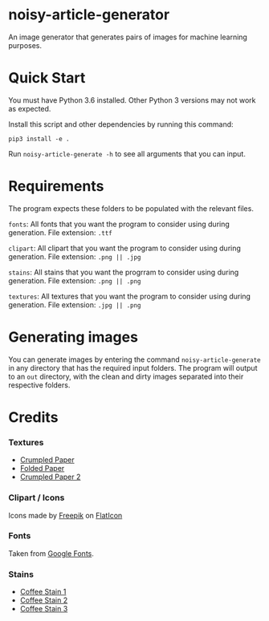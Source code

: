 # noisy-article-generator

An image generator that generates pairs of images for machine learning purposes.

# Quick Start

You must have Python 3.6 installed. Other Python 3 versions may not work as expected.

Install this script and other dependencies by running this command:

```
pip3 install -e .
```

Run `noisy-article-generate -h` to see all arguments that you can input.

# Requirements

The program expects these folders to be populated with the relevant files.

`fonts`: All fonts that you want the program to consider using during generation. File extension: `.ttf`

`clipart`: All clipart that you want the program to consider using during generation. File extension: `.png || .jpg`

`stains`: All stains that you want the progrram to consider using during generation. File extension: `.png || .png`

`textures`: All textures that you want the program to consider using during generation. File extension: `.jpg || .png`

# Generating images

You can generate images by entering the command `noisy-article-generate` in any directory that has the required input folders. The program will output to an `out` directory, with the clean and dirty images separated into their respective folders.

# Credits

### Textures

- [Crumpled Paper](http://www.psdgraphics.com/textures/crumpled-paper-texture/)
- [Folded Paper](http://creativity103.com/collections/Paper/slides/paper_creases.html)
- [Crumpled Paper 2](http://www.textures4photoshop.com/tex/paper/seamless-texture-crumpled-paper-free.aspx)

### Clipart / Icons

Icons made by [Freepik](https://www.flaticon.com/authors/freepik) on [FlatIcon](https://www.flaticon.com)

### Fonts

Taken from [Google Fonts](https://fonts.google.com).

### Stains

- [Coffee Stain 1](https://www.freeiconspng.com/img/33689)
- [Coffee Stain 2](https://www.freeiconspng.com/img/33681)
- [Coffee Stain 3](https://www.freeiconspng.com/img/33675)